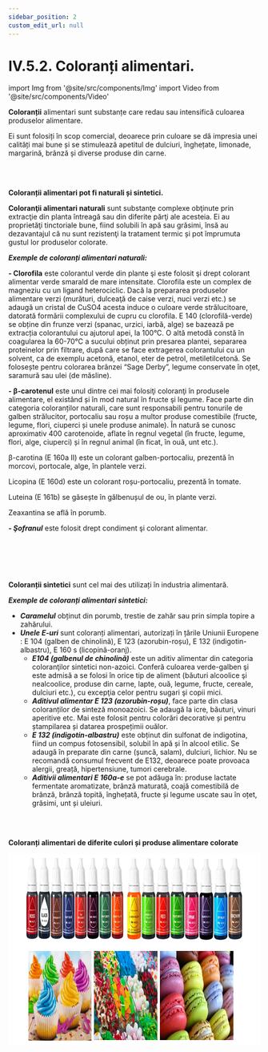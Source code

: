 ```yaml
---
sidebar_position: 2
custom_edit_url: null
---
```


# IV.5.2. Coloranți alimentari.




import Img from '@site/src/components/Img'
import Video from '@site/src/components/Video'




<div class="alert alert--primary" role="alert">

**Coloranții** alimentari sunt substanțe care redau sau intensifică culoarea produselor alimentare. 

Ei sunt folosiți în scop comercial, deoarece prin culoare se dă impresia unei calități mai bune și se stimulează apetitul de dulciuri, înghețate, limonade, margarină, brânză și diverse produse din carne.





</div>





<br></br>



<div class="alert alert--primary" role="alert">

**Coloranții alimentari pot fi naturali și sintetici.**


**Coloranţii alimentari naturali** sunt substanţe complexe obţinute prin extracţie din planta întreagă sau din diferite părţi ale acesteia. Ei au proprietăţi tinctoriale bune, fiind solubili în apă sau grăsimi, însă au dezavantajul că nu sunt rezistenţi la tratament termic și pot împrumuta gustul lor produselor colorate. 

***Exemple de coloranți alimentari naturali:***

**- Clorofila** este colorantul verde din plante şi este folosit şi drept colorant alimentar verde smarald de mare intensitate. Clorofila este un complex de magneziu cu un ligand heterociclic. Dacă la prepararea produselor alimentare verzi (murături, dulceaţă de caise verzi, nuci verzi etc.) se adaugă un cristal de CuSO4 acesta induce o culoare verde strălucitoare, datorată formării complexului de cupru cu clorofila. E 140 (clorofilă-verde) se  obține din frunze verzi (spanac, urzici, iarbă, alge) se bazează pe extracția colorantului cu ajutorul apei, la 100°C. O altă metodă constă în coagularea la 60-70°C a sucului obținut prin presarea plantei, separarea proteinelor prin filtrare, după care se face extragerea colorantului cu un solvent, ca de exemplu acetonă, etanol, eter de petrol, metiletilcetonă. Se folosește pentru colorarea brânzei “Sage Derby”, legume conservate în oțet, saramură sau ulei (de măsline).

**- β-carotenul** este unul dintre cei mai folosiţi coloranţi în produsele alimentare, el existând și în mod natural în fructe şi legume. Face parte din categoria coloranților naturali, care sunt responsabili pentru tonurile de galben strălucitor, portocaliu sau roșu a multor produse comestibile (fructe, legume, flori, ciuperci și unele produse animale). În  natură se cunosc aproximativ 400 carotenoide, aflate în regnul vegetal (în fructe, legume, flori, alge, ciuperci) și în regnul animal (în ficat, în ouă, unt etc.).

β-carotina (E 160a II) este un colorant galben-portocaliu, prezentă în morcovi, portocale, alge, în plantele verzi.

Licopina (E 160d) este un colorant roșu-portocaliu, prezentă în tomate.

Luteina (E 161b) se găsește în gălbenușul de ou, în plante verzi.

Zeaxantina se află în porumb.


***- Şofranul*** este folosit drept condiment şi colorant alimentar. 

<br></br>
<br></br>


**Coloranții sintetici** sunt cel mai des utilizați în industria alimentară.

***Exemple de coloranți alimentari sintetici:***

- ***Caramelul*** obținut din porumb, trestie de zahăr sau prin simpla topire a zahărului.
- ***Unele E-uri*** sunt coloranți alimentari, autorizați în țările Uniunii  Europene : E 104 (galben de chinolină), E 123 (azorubin-roșu), E 132 (indigotin-albastru), E 160 s (licopină-oranj).
  - ***E104 (galbenul de chinolină)*** este un aditiv alimentar din categoria coloranţilor sintetici non-azoici. Conferă culoarea verde-galben şi este admisă a se folosi în orice tip de aliment (băuturi alcoolice şi nealcoolice, produse din carne, lapte, ouă, legume, fructe, cereale, dulciuri etc.), cu excepţia celor pentru sugari şi copii mici. 
  - ***Aditivul alimentar E 123 (azorubin-roșu)***, face parte din clasa coloranților de sinteză monoazoici. Se adaugă la icre, băuturi, vinuri aperitive etc.  Mai este folosit pentru colorări decorative și pentru ștampilarea și datarea prospețimii ouălor.
  - ***E 132 (indigotin-albastru)*** este obținut din sulfonat de indigotina, fiind un compus fotosensibil, solubil în apă și în alcool etilic. Se adaugă în preparate din carne (șuncă, salam), dulciuri, lichior. Nu se recomandă consumul frecvent de E132, deoarece poate provoaca alergii, greață, hipertensiune, tumori cerebrale.
  - ***Aditivii alimentari E 160a-e*** se pot adăuga în: produse lactate fermentate aromatizate, brânză maturată, coajă comestibilă de brânză, brânză topită, înghețată, fructe și legume uscate sau în oțet, grăsimi, unt și uleiuri.





</div>




<br></br>

<div class="alert alert--primary" role="alert">

**Coloranți alimentari de diferite culori și produse alimentare colorate**



<Img className="img-responsive4" src="chimie/clasa10/capitolul4/IV-5-2-coloranti-alimentari-poza1-coloranti-alimentari-de-diverse-culori.png" width="1000" height="383" lazy={false} />


</div>

